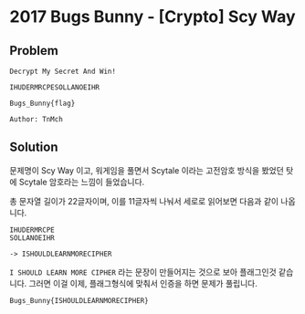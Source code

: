 # 2017 Bugs Bunny - [Crypto] Scy Way
## Problem
```
Decrypt My Secret And Win!

IHUDERMRCPESOLLANOEIHR

Bugs_Bunny{flag}

Author: TnMch
```
## Solution
문제명이 Scy Way 이고, 워게임을 풀면서 Scytale 이라는 고전암호 방식을 봤었던 탓에
Scytale 암호라는 느낌이 들었습니다.

총 문자열 길이가 22글자이며, 이를 11글자씩 나눠서 세로로 읽어보면 다음과 같이 나옵니다.

```
IHUDERMRCPE
SOLLANOEIHR

-> ISHOULDLEARNMORECIPHER
```

`I SHOULD LEARN MORE CIPHER` 라는 문장이 만들어지는 것으로 보아 플래그인것 같습니다.
그러면 이걸 이제, 플래그형식에 맞춰서 인증을 하면 문제가 풀립니다.

`Bugs_Bunny{ISHOULDLEARNMORECIPHER}`
